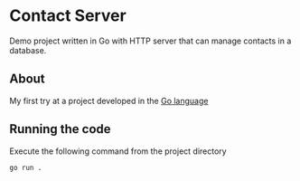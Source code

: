 # Contact Server

Demo project written in Go with HTTP server that can manage contacts in a database.

## About

My first try at a project developed in the [Go language](https://golang.org)

## Running the code

Execute the following command from the project directory

```
go run .
```
